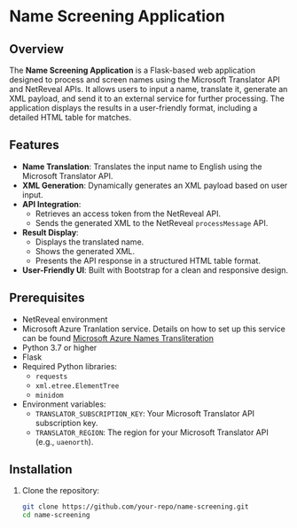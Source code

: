 # Name Screening Application

## Overview
The **Name Screening Application** is a Flask-based web application designed to process and screen names using the Microsoft Translator API and NetReveal APIs. It allows users to input a name, translate it, generate an XML payload, and send it to an external service for further processing. The application displays the results in a user-friendly format, including a detailed HTML table for matches.

## Features
- **Name Translation**: Translates the input name to English using the Microsoft Translator API.
- **XML Generation**: Dynamically generates an XML payload based on user input.
- **API Integration**:
  - Retrieves an access token from the NetReveal API.
  - Sends the generated XML to the NetReveal `processMessage` API.
- **Result Display**:
  - Displays the translated name.
  - Shows the generated XML.
  - Presents the API response in a structured HTML table format.
- **User-Friendly UI**: Built with Bootstrap for a clean and responsive design.

## Prerequisites
- NetReveal environment
- Microsoft Azure Tranlation service. Details on how to set up this service can be found [Microsoft Azure Names Transliteration](https://netreveal.atlassian.net/wiki/x/NoBGJQ)
- Python 3.7 or higher
- Flask
- Required Python libraries:
  - `requests`
  - `xml.etree.ElementTree`
  - `minidom`
- Environment variables:
  - `TRANSLATOR_SUBSCRIPTION_KEY`: Your Microsoft Translator API subscription key.
  - `TRANSLATOR_REGION`: The region for your Microsoft Translator API (e.g., `uaenorth`).

## Installation
1. Clone the repository:
   ```bash
   git clone https://github.com/your-repo/name-screening.git
   cd name-screening
